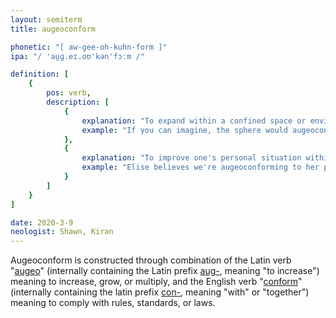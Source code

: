 ```yaml
---
layout: semiterm
title: augeoconform

phonetic: "[ aw-gee-oh-kuhn-form ]"
ipa: "/ 'au̯ɡ.eɪ.oʊ'kən'fɔːm /"

definition: [
	{
		pos: verb,
		description: [
			{
				explanation: "To expand within a confined space or environment.",
				example: "If you can imagine, the sphere would augeoconform to the closed box's edges."
			},
			{
				explanation: "To improve one's personal situation within a confined set of circumstances or restricted society.",
				example: "Elise believes we're augeoconforming to her parents' strict rules."
			}
		]
	}
]

date: 2020-3-9
neologist: Shawn, Kiran
---
```


<p class="info-text">Augeoconform is constructed through combination of the Latin verb "<a class="inline" href="https://en.wiktionary.org/wiki/augeo">augeo</a>" (internally containing the Latin prefix <a class="inline" href="https://www.etymonline.com/word/*aug-">aug-</a>, meaning "to increase") meaning to increase, grow, or multiply, and the English verb "<a class="inline" href="https://en.wiktionary.org/wiki/conform">conform</a>" (internally containing the latin prefix <a class="inline" href="https://en.wiktionary.org/wiki/con-">con-</a>, meaning "with" or "together") meaning to comply with rules, standards, or laws.</p>